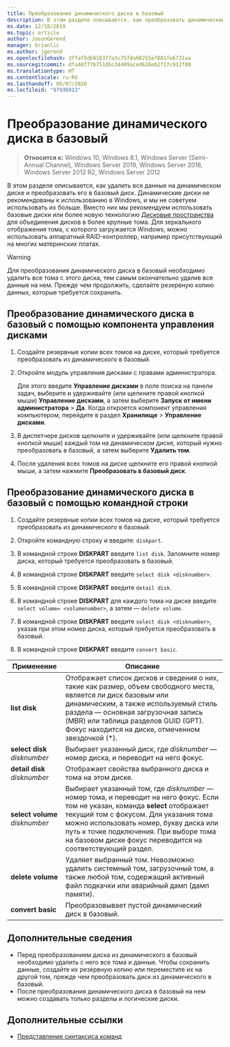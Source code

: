 ```yaml
---
title: Преобразование динамического диска в базовый
description: В этом разделе описывается, как преобразовать динамический диск в базовый.
ms.date: 12/18/2019
ms.topic: article
author: JasonGerend
manager: brianlic
ms.author: jgerend
ms.openlocfilehash: 3ffaf5db818377a3c75fda98255e7881fe6731aa
ms.sourcegitcommit: dfa48f77b751dbc34409aced628eb2f17c912f08
ms.translationtype: HT
ms.contentlocale: ru-RU
ms.lasthandoff: 08/07/2020
ms.locfileid: "87936013"
---
```

# <a name="change-a-dynamic-disk-back-to-a-basic-disk"></a>Преобразование динамического диска в базовый

> **Относится к:** Windows 10, Windows 8.1, Windows Server (Semi-Annual Channel), Windows Server 2019, Windows Server 2016, Windows Server 2012 R2, Windows Server 2012

В этом разделе описывается, как удалить все данные на динамическом диске и преобразовать его в базовый диск. Динамические диски не рекомендованы к использованию в Windows, и мы не советуем использовать их больше. Вместо них мы рекомендуем использовать базовые диски или более новую технологию [Дисковые пространства](https://support.microsoft.com/help/12438/windows-10-storage-spaces) для объединения дисков в более крупные тома. Для зеркального отображения тома, с которого загружается Windows, можно использовать аппаратный RAID-контроллер, например присутствующий на многих материнских платах.

> [!WARNING]
> Для преобразования динамического диска в базовый необходимо удалить все тома с этого диска, тем самым окончательно удалив все данные на нем. Прежде чем продолжить, сделайте резервную копию данных, которые требуется сохранить.

## <a name="to-change-a-dynamic-disk-back-to-a-basic-disk-by-using-disk-management"></a>Преобразование динамического диска в базовый с помощью компонента управления дисками

1.  Создайте резервные копии всех томов на диске, который требуется преобразовать из динамического в базовый.

2. Откройте модуль управления дисками с правами администратора.

   Для этого введите **Управление дисками** в поле поиска на панели задач, выберите и удерживайте (или щелкните правой кнопкой мыши) **Управление дисками**, а затем выберите **Запуск от имени администратора** > **Да**. Когда откроется компонент управления компьютером, перейдите в раздел **Хранилище** > **Управление дисками**.

2.  В диспетчере дисков щелкните и удерживайте (или щелкните правой кнопкой мыши) каждый том на динамическом диске, который нужно преобразовать в базовый, а затем выберите **Удалить том**.

3.  После удаления всех томов на диске щелкните его правой кнопкой мыши, а затем нажмите **Преобразовать в базовый диск**.

## <a name="to-change-a-dynamic-disk-back-to-a-basic-disk-by-using-a-command-line"></a>Преобразование динамического диска в базовый с помощью командной строки

1.  Создайте резервные копии всех томов на диске, который требуется преобразовать из динамического в базовый.

2.  Откройте командную строку и введите: `diskpart`.

3.  В командной строке **DISKPART** введите `list disk`. Запомните номер диска, который требуется преобразовать в базовый.

4.  В командной строке **DISKPART** введите `select disk <disknumber>`.

5.  В командной строке **DISKPART** введите `detail disk`.

6.  В командной строке **DISKPART** для каждого тома на диске введите `select volume= <volumenumber>`, а затем — `delete volume`.

7.  В командной строке **DISKPART** введите `select disk <disknumber>`, указав при этом номер диска, который требуется преобразовать в базовый.

8.  В командной строке **DISKPART** введите `convert basic`.

| Применение  | Описание |
| --- | --- |
| **list disk**                         | Отображает список дисков и сведения о них, такие как размер, объем свободного места, является ли диск базовым или динамическим, а также используемый стиль раздела — основная загрузочная запись (MBR) или таблица разделов GUID (GPT). Фокус находится на диске, отмеченном звездочкой (*). |
| **select disk** <em>disknumber</em>   | Выбирает указанный диск, где <em>disknumber</em> — номер диска, и переводит на него фокус.  |
| **detail disk** <em>disknumber</em>   | Отображает свойства выбранного диска и тома на этом диске.  |
| **select volume** <em>disknumber</em> | Выбирает указанный том, где <em>disknumber</em> — номер тома, и переводит на него фокус. Если том не указан, команда **select** отображает текущий том с фокусом. Для указания тома можно использовать номер, букву диска или путь к точке подключения. При выборе тома на базовом диске фокус переводится на соответствующий раздел. |
| **delete volume**                     | Удаляет выбранный том. Невозможно удалить системный том, загрузочный том, а также любой том, содержащий активный файл подкачки или аварийный дамп (дамп памяти). |
| **convert basic** | Преобразовывает пустой динамический диск в базовый.  |

## <a name="additional-considerations"></a>Дополнительные сведения

-   Перед преобразованием диска из динамического в базовый необходимо удалить с него все тома и данные. Чтобы сохранить данные, создайте их резервную копию или переместите их на другой том, прежде чем преобразовать диск из динамического в базовый.
-   После преобразования динамического диска в базовый на нем можно создавать только разделы и логические диски.

## <a name="additional-references"></a>Дополнительные ссылки

-   [Представление синтаксиса команд](/previous-versions/orphan-topics/ws.11/cc742449(v=ws.11))
